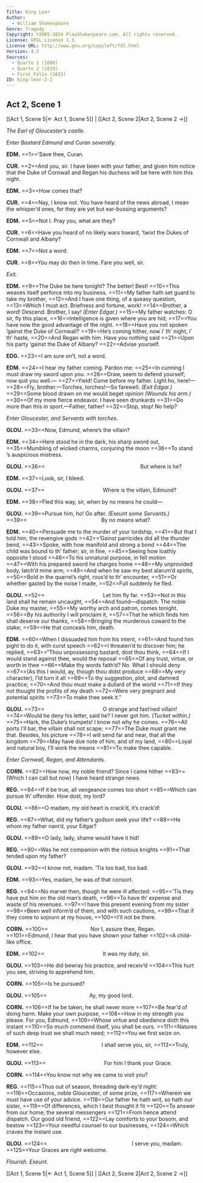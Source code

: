 ```yaml
---
Title: King Lear
Author: 
  - William Shakespeare
Genre: Tragedy
Copyright: ©2005-2024 PlayShakespeare.com. All rights reserved.
License: GFDL License 1.3
License URL: http://www.gnu.org/copyleft/fdl.html
Version: 4.3
Sources:
  - Quarto 1 (1608)
  - Quarto 2 (1619)
  - First Folio (1623)
ID: king-lear-2-1
---
```


## Act 2, Scene 1
[[Act 1, Scene 5|← Act 1, Scene 5]] | [[Act 2, Scene 2|Act 2, Scene 2 →]]

*The Earl of Gloucester’s castle.*

*Enter Bastard Edmund and Curan severally.*

**EDM.**
==1==’Save thee, Curan.

**CUR.**
==2==And you, sir. I have been with your father, and given him notice that the Duke of Cornwall and Regan his duchess will be here with him this night.

**EDM.**
==3==How comes that?

**CUR.**
==4==Nay, I know not. You have heard of the news abroad, I mean the whisper’d ones, for they are yet but ear-bussing arguments?

**EDM.**
==5==Not I. Pray you, what are they?

**CUR.**
==6==Have you heard of no likely wars toward, ’twixt the Dukes of Cornwall and Albany?

**EDM.**
==7==Not a word.

**CUR.**
==8==You may do then in time. Fare you well, sir.

*Exit.*

**EDM.**
==9==The Duke be here tonight? The better! Best!
==10==This weaves itself perforce into my business.
==11==My father hath set guard to take my brother,
==12==And I have one thing, of a queasy question,
==13==Which I must act. Briefness and fortune, work!
==14==Brother, a word! Descend. Brother, I say!
*(Enter Edgar.)*
==15==My father watches: O sir, fly this place,
==16==Intelligence is given where you are hid;
==17==You have now the good advantage of the night.
==18==Have you not spoken ’gainst the Duke of Cornwall?
==19==He’s coming hither, now i’ th’ night, i’ th’ haste,
==20==And Regan with him. Have you nothing said
==21==Upon his party ’gainst the Duke of Albany?
==22==Advise yourself.

**EDG.**
==23==I am sure on’t, not a word.

**EDM.**
==24==I hear my father coming. Pardon me:
==25==In cunning I must draw my sword upon you.
==26==Draw, seem to defend yourself; now quit you well.⁠—
==27==Yield! Come before my father. Light ho, here!⁠—
==28==Fly, brother.—Torches, torches!—So farewell.
*(Exit Edgar.)*
==29==Some blood drawn on me would beget opinion
*(Wounds his arm.)*
==30==Of my more fierce endeavor. I have seen drunkards
==31==Do more than this in sport.—Father, father!
==32==Stop, stop! No help?

*Enter Gloucester, and Servants with torches.*

**GLOU.**
==33==Now, Edmund, where’s the villain?

**EDM.**
==34==Here stood he in the dark, his sharp sword out,
==35==Mumbling of wicked charms, conjuring the moon
==36==To stand ’s auspicious mistress.

**GLOU.**
==36==                  But where is he?

**EDM.**
==37==Look, sir, I bleed.

**GLOU.**
==37==           Where is the villain, Edmund?

**EDM.**
==38==Fled this way, sir, when by no means he could⁠—

**GLOU.**
==39==Pursue him, ho! Go after.
*(Exeunt some Servants.)*
==39==              By no means what?

**EDM.**
==40==Persuade me to the murder of your lordship,
==41==But that I told him, the revengive gods
==42==’Gainst parricides did all the thunder bend,
==43==Spoke, with how manifold and strong a bond
==44==The child was bound to th’ father; sir, in fine,
==45==Seeing how loathly opposite I stood
==46==To his unnatural purpose, in fell motion
==47==With his prepared sword he charges home
==48==My unprovided body, latch’d mine arm;
==49==And when he saw my best alarum’d spirits,
==50==Bold in the quarrel’s right, rous’d to th’ encounter,
==51==Or whether gasted by the noise I made,
==52==Full suddenly he fled.

**GLOU.**
==52==           Let him fly far.
==53==Not in this land shall he remain uncaught;
==54==And found—dispatch. The noble Duke my master,
==55==My worthy arch and patron, comes tonight.
==56==By his authority I will proclaim it,
==57==That he which finds him shall deserve our thanks,
==58==Bringing the murderous coward to the stake;
==59==He that conceals him, death.

**EDM.**
==60==When I dissuaded him from his intent,
==61==And found him pight to do it, with curst speech
==62==I threaten’d to discover him; he replied,
==63==“Thou unpossessing bastard, dost thou think,
==64==If I would stand against thee, would the reposal
==65==Of any trust, virtue, or worth in thee
==66==Make thy words faith’d? No. What I should deny
==67==(As this I would, ay, though thou didst produce
==68==My very character), I’ld turn it all
==69==To thy suggestion, plot, and damned practice;
==70==And thou must make a dullard of the world
==71==If they not thought the profits of my death
==72==Were very pregnant and potential spirits
==73==To make thee seek it.”

**GLOU.**
==73==           O strange and fast’ned villain!
==74==Would he deny his letter, said he? I never got him.
*(Tucket within.)*
==75==Hark, the Duke’s trumpets! I know not why he comes.
==76==All ports I’ll bar, the villain shall not scape;
==77==The Duke must grant me that. Besides, his picture
==78==I will send far and near, that all the kingdom
==79==May have due note of him, and of my land,
==80==Loyal and natural boy, I’ll work the means
==81==To make thee capable.

*Enter Cornwall, Regan, and Attendants.*

**CORN.**
==82==How now, my noble friend? Since I came hither
==83==(Which I can call but now) I have heard strange news.

**REG.**
==84==If it be true, all vengeance comes too short
==85==Which can pursue th’ offender. How dost, my lord?

**GLOU.**
==86==O madam, my old heart is crack’d, it’s crack’d!

**REG.**
==87==What, did my father’s godson seek your life?
==88==He whom my father nam’d, your Edgar?

**GLOU.**
==89==O lady, lady, shame would have it hid!

**REG.**
==90==Was he not companion with the riotous knights
==91==That tended upon my father?

**GLOU.**
==92==I know not, madam. ’Tis too bad, too bad.

**EDM.**
==93==Yes, madam, he was of that consort.

**REG.**
==94==No marvel then, though he were ill affected:
==95==’Tis they have put him on the old man’s death,
==96==To have th’ expense and waste of his revenues.
==97==I have this present evening from my sister
==98==Been well inform’d of them, and with such cautions,
==99==That if they come to sojourn at my house,
==100==I’ll not be there.

**CORN.**
==100==        Nor I, assure thee, Regan.
==101==Edmund, I hear that you have shown your father
==102==A child-like office.

**EDM.**
==102==           It was my duty, sir.

**GLOU.**
==103==He did bewray his practice, and receiv’d
==104==This hurt you see, striving to apprehend him.

**CORN.**
==105==Is he pursued?

**GLOU.**
==105==        Ay, my good lord.

**CORN.**
==106==If he be taken, he shall never more
==107==Be fear’d of doing harm. Make your own purpose,
==108==How in my strength you please. For you, Edmund,
==109==Whose virtue and obedience doth this instant
==110==So much commend itself, you shall be ours.
==111==Natures of such deep trust we shall much need;
==112==You we first seize on.

**EDM.**
==112==           I shall serve you, sir,
==113==Truly, however else.

**GLOU.**
==113==           For him I thank your Grace.

**CORN.**
==114==You know not why we came to visit you?

**REG.**
==115==Thus out of season, threading dark-ey’d night:
==116==Occasions, noble Gloucester, of some prize,
==117==Wherein we must have use of your advice.
==118==Our father he hath writ, so hath our sister,
==119==Of differences, which I best thought it fit
==120==To answer from our home; the several messengers
==121==From hence attend dispatch. Our good old friend,
==122==Lay comforts to your bosom, and bestow
==123==Your needful counsel to our businesses,
==124==Which craves the instant use.

**GLOU.**
==124==                I serve you, madam.
==125==Your Graces are right welcome.

*Flourish. Exeunt.*

[[Act 1, Scene 5|← Act 1, Scene 5]] | [[Act 2, Scene 2|Act 2, Scene 2 →]]
